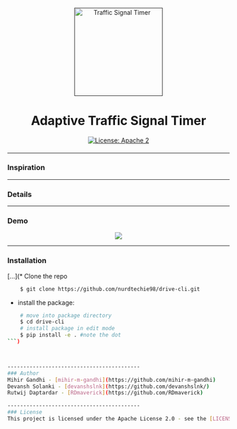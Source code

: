 <p align="center">
  <a href="" rel="noopener">
 <img height=200px src="" alt="Traffic Signal Timer"></a>
</p>

<h1 align="center">Adaptive Traffic Signal Timer</h1>

<div align="center">

[![License: Apache 2](https://img.shields.io/badge/License-Apache-yellow.svg)](https://www.apache.org/licenses/LICENSE-2.0)

<h4></h4>

</div>

-----------------------------------------
### Inspiration


------------------------------------------
### Details


------------------------------------------
### Demo
<p align="center">
    <img src="./Demo.gif">
</p>


------------------------------------------
### Installation

[...](* Clone the repo
```sh
    $ git clone https://github.com/nurdtechie98/drive-cli.git
```
* install the package:
```sh
    # move into package directory
    $ cd drive-cli
    # install package in edit mode
    $ pip install -e . #note the dot
```)



------------------------------------------
### Author
Mihir Gandhi - [mihir-m-gandhi](https://github.com/mihir-m-gandhi)
Devansh Solanki - [devanshslnk](https://github.com/devanshslnk/)
Rutwij Daptardar - [RDmaverick](https://github.com/RDmaverick)

------------------------------------------
### License
This project is licensed under the Apache License 2.0 - see the [LICENSE](./LICENSE) file for details.
